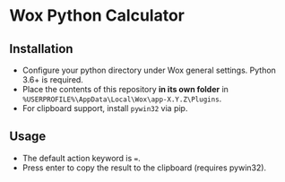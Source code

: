 # Wox Python Calculator

## Installation

- Configure your python directory under Wox general settings. Python 3.6+ is required.
- Place the contents of this repository **in its own folder** in `%USERPROFILE%\AppData\Local\Wox\app-X.Y.Z\Plugins`.
- For clipboard support, install `pywin32` via pip.

## Usage

- The default action keyword is `=`. 
- Press enter to copy the result to the clipboard (requires pywin32).
